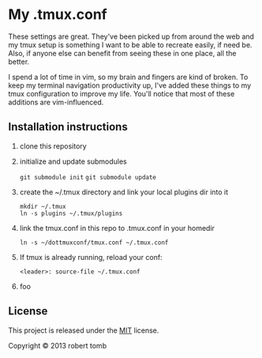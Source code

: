 # My .tmux.conf

These settings are great. They've been picked up from around the web and my
tmux setup is something I want to be able to recreate easily, if need be.
Also, if anyone else can benefit from seeing these in one place, all the
better. 

I spend a lot of time in vim, so my brain and fingers are kind of broken. To
keep my terminal navigation productivity up, I've added these things to my
tmux configuration to improve my life. You'll notice that most of these
additions are vim-influenced. 

## Installation instructions

1. clone this repository
1. initialize and update submodules

   `git submodule init`
   `git submodule update`

1. create the ~/.tmux directory and link your local plugins dir into it

   ```
   mkdir ~/.tmux
   ln -s plugins ~/.tmux/plugins
   ```

1. link the tmux.conf in this repo to .tmux.conf in your homedir

   `ln -s ~/dottmuxconf/tmux.conf ~/.tmux.conf` 

1. If tmux is already running, reload your conf:

    `<leader>: source-file ~/.tmux.conf` 

1. foo

## License

This project is released under the [MIT](http://opensource.org/licenses/MIT) 
license.

Copyright © 2013 robert tomb
